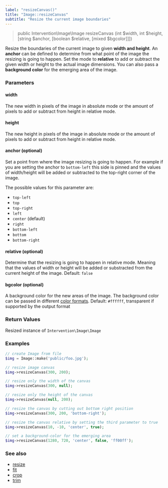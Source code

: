 ```yaml
---
label: "resizeCanvas()"
title: "Image::resizeCanvas"
subtitle: "Resize the current image boundaries"
---
```


> public Intervention\Image\Image resizeCanvas (int $width, int $height, [string $anchor, [boolean $relative, [mixed $bgcolor]]])

Resize the boundaries of the current image to given **width and height**. An **anchor** can be defined to determine from what point of the image the resizing is going to happen. Set the mode to **relative** to add or subtract the given width or height to the actual image dimensions. You can also pass a **background color** for the emerging area of the image.

### Parameters

#### width
The new width in pixels of the image in absolute mode or the amount of pixels to add or subtract from height in relative mode.

#### height
The new height in pixels of the image in absolute mode or the amount of pixels to add or subtract from height in relative mode.

#### anchor (optional)
Set a point from where the image resizing is going to happen. For example if you are setting the anchor to ```bottom-left``` this side is pinned and the values of width/height will be added or subtracted to the top-right corner of the image.

The possible values for this parameter are:

- `top-left`
- `top`
- `top-right`
- `left`
- `center` (default)
- `right`
- `bottom-left`
- `bottom`
- `bottom-right`


#### relative (optional)
Determine that the resizing is going to happen in relative mode. Meaning that the values of width or height will be added or substracted from the current height of the image. Default: `false`

#### bgcolor (optional)
A background color for the new areas of the image. The background color can be passed in different [color formats](/v2/introduction/formats). Default: `#ffffff`, transparent if supported by the output format

### Return Values
Resized instance of `Intervention\Image\Image`

### Examples

```php
// create Image from file
$img = Image::make('public/foo.jpg');

// resize image canvas
$img->resizeCanvas(300, 200);

// resize only the width of the canvas
$img->resizeCanvas(300, null);

// resize only the height of the canvas
$img->resizeCanvas(null, 200);

// resize the canvas by cutting out bottom right position
$img->resizeCanvas(300, 200, 'bottom-right');

// resize the canvas relative by setting the third parameter to true
$img->resizeCanvas(10, -10, 'center', true);

// set a background-color for the emerging area
$img->resizeCanvas(1280, 720, 'center', false, 'ff00ff');
```

### See also

- [resize](/v2/api/resize)
- [fit](/v2/api/fit)
- [crop](/v2/api/crop)
- [trim](/v2/api/trim)
